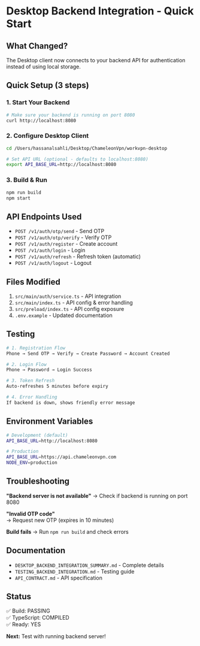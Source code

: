 # Desktop Backend Integration - Quick Start

## What Changed?

The Desktop client now connects to your backend API for authentication instead of using local storage.

## Quick Setup (3 steps)

### 1. Start Your Backend
```bash
# Make sure your backend is running on port 8080
curl http://localhost:8080
```

### 2. Configure Desktop Client
```bash
cd /Users/hassanalsahli/Desktop/ChameleonVpn/workvpn-desktop

# Set API URL (optional - defaults to localhost:8080)
export API_BASE_URL=http://localhost:8080
```

### 3. Build & Run
```bash
npm run build
npm start
```

## API Endpoints Used

- `POST /v1/auth/otp/send` - Send OTP
- `POST /v1/auth/otp/verify` - Verify OTP  
- `POST /v1/auth/register` - Create account
- `POST /v1/auth/login` - Login
- `POST /v1/auth/refresh` - Refresh token (automatic)
- `POST /v1/auth/logout` - Logout

## Files Modified

1. `src/main/auth/service.ts` - API integration
2. `src/main/index.ts` - API config & error handling
3. `src/preload/index.ts` - API config exposure
4. `.env.example` - Updated documentation

## Testing

```bash
# 1. Registration Flow
Phone → Send OTP → Verify → Create Password → Account Created

# 2. Login Flow  
Phone → Password → Login Success

# 3. Token Refresh
Auto-refreshes 5 minutes before expiry

# 4. Error Handling
If backend is down, shows friendly error message
```

## Environment Variables

```bash
# Development (default)
API_BASE_URL=http://localhost:8080

# Production
API_BASE_URL=https://api.chameleonvpn.com
NODE_ENV=production
```

## Troubleshooting

**"Backend server is not available"**
→ Check if backend is running on port 8080

**"Invalid OTP code"**  
→ Request new OTP (expires in 10 minutes)

**Build fails**
→ Run `npm run build` and check errors

## Documentation

- `DESKTOP_BACKEND_INTEGRATION_SUMMARY.md` - Complete details
- `TESTING_BACKEND_INTEGRATION.md` - Testing guide
- `API_CONTRACT.md` - API specification

## Status

✅ Build: PASSING  
✅ TypeScript: COMPILED  
✅ Ready: YES

**Next:** Test with running backend server!
